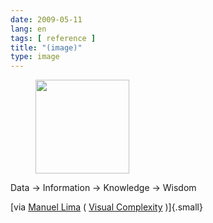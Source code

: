 ```yaml
---
date: 2009-05-11
lang: en
tags: [ reference ]
title: "(image)"
type: image
---
```


<figure>
<a
href="https://hugo.ferreira.cc/data-information-knowledge-wisdom/attachment/1215/"
rel="attachment"><img
src="/wp-content/uploads/2009/05/buAmlI5IVnbznlmsgP1nESj8o1_500-150x150.png"
width="150" height="150" /></a></figure>

Data → Information → Knowledge → Wisdom

[via [Manuel Lima](http://mslima.com) ( [Visual
Complexity](http://visualcomplexity.com) )]{.small}

